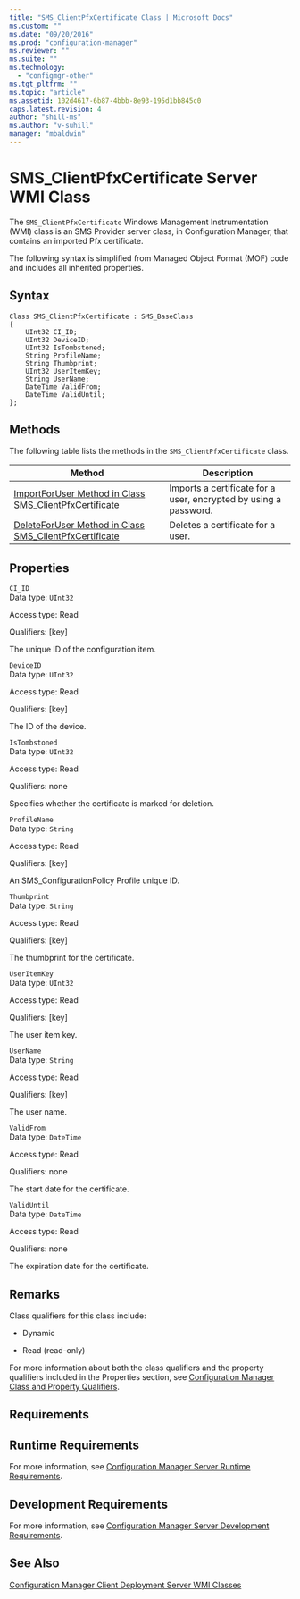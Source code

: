 ```yaml
---
title: "SMS_ClientPfxCertificate Class | Microsoft Docs"
ms.custom: ""
ms.date: "09/20/2016"
ms.prod: "configuration-manager"
ms.reviewer: ""
ms.suite: ""
ms.technology:
  - "configmgr-other"
ms.tgt_pltfrm: ""
ms.topic: "article"
ms.assetid: 102d4617-6b87-4bbb-8e93-195d1bb845c0
caps.latest.revision: 4
author: "shill-ms"
ms.author: "v-suhill"
manager: "mbaldwin"
---
```

# SMS_ClientPfxCertificate Server WMI Class
The `SMS_ClientPfxCertificate` Windows Management Instrumentation (WMI) class is an SMS Provider server class, in Configuration Manager, that contains an imported  Pfx certificate.  

 The following syntax is simplified from Managed Object Format (MOF) code and includes all inherited properties.  

## Syntax  

```  
Class SMS_ClientPfxCertificate : SMS_BaseClass  
{  
    UInt32 CI_ID;  
    UInt32 DeviceID;  
    UInt32 IsTombstoned;  
    String ProfileName;  
    String Thumbprint;  
    UInt32 UserItemKey;  
    String UserName;  
    DateTime ValidFrom;  
    DateTime ValidUntil;  
};  

```  

## Methods  
 The following table lists the methods in the `SMS_ClientPfxCertificate` class.  

|Method|Description|  
|------------|-----------------|  
|[ImportForUser Method in Class SMS_ClientPfxCertificate](../../../../../develop/reference/core/clients/deploy/importforuser-method-in-class-sms_clientpfxcertificate.md)|Imports a certificate for a user, encrypted by using a password.|  
|[DeleteForUser Method in Class SMS_ClientPfxCertificate](../../../../../develop/reference/core/clients/deploy/deleteforuser-method-in-class-sms_clientpfxcertificate.md)|Deletes a certificate for a user.|  

## Properties  
 `CI_ID`  
 Data type: `UInt32`  

 Access type: Read  

 Qualifiers: [key]  

 The unique ID of the configuration item.  

 `DeviceID`  
 Data type: `UInt32`  

 Access type: Read  

 Qualifiers: [key]  

 The ID of the device.  

 `IsTombstoned`  
 Data type: `UInt32`  

 Access type: Read  

 Qualifiers: none  

 Specifies whether the certificate is marked for deletion.  

 `ProfileName`  
 Data type: `String`  

 Access type: Read  

 Qualifiers: [key]  

 An SMS_ConfigurationPolicy Profile unique ID.  

 `Thumbprint`  
 Data type: `String`  

 Access type: Read  

 Qualifiers: [key]  

 The thumbprint for the certificate.  

 `UserItemKey`  
 Data type: `UInt32`  

 Access type: Read  

 Qualifiers: [key]  

 The user item key.  

 `UserName`  
 Data type: `String`  

 Access type: Read  

 Qualifiers: [key]  

 The user name.  

 `ValidFrom`  
 Data type: `DateTime`  

 Access type: Read  

 Qualifiers: none  

 The start date for the certificate.  

 `ValidUntil`  
 Data type: `DateTime`  

 Access type: Read  

 Qualifiers: none  

 The expiration date for the certificate.  

## Remarks  
 Class qualifiers for this class include:  

-   Dynamic  

-   Read (read-only)  

 For more information about both the class qualifiers and the property qualifiers included in the Properties section, see [Configuration Manager Class and Property Qualifiers](../../../../../develop/reference/misc/class-and-property-qualifiers.md).  

## Requirements  

## Runtime Requirements  
 For more information, see [Configuration Manager Server Runtime Requirements](../../../../../develop/core/reqs/server-runtime-requirements.md).  

## Development Requirements  
 For more information, see [Configuration Manager Server Development Requirements](../../../../../develop/core/reqs/server-development-requirements.md).  

## See Also  
 [Configuration Manager Client Deployment Server WMI Classes](../../../../../develop/reference/core/clients/deploy/client-deployment-server-wmi-classes.md)
